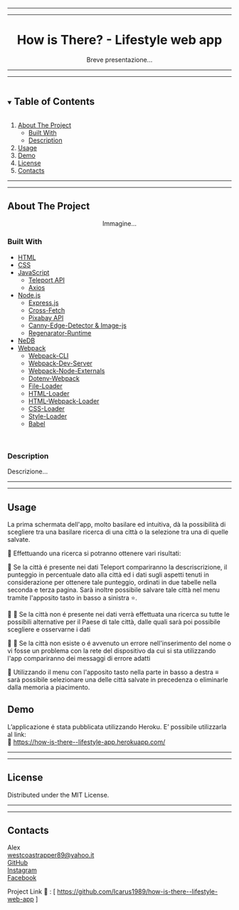 <hr>
<hr>

<div align="center">
  <h1>How is There? - Lifestyle web app</h1>
</div>

<p align="center">
  Breve presentazione...
</p>

<hr>
<hr>

<details open="open">
  <summary><h2 style="display: inline-block">Table of Contents</h2></summary>
  <ol>
    <li>
      <a href="#about-the-project">About The Project</a>
      <ul>
        <li><a href="#built-with">Built With</a></li>
        <li><a href="#description">Description</a></li>
      </ul>
    </li>
    <li><a href="#usage">Usage</a></li>
    <li><a href="#demo">Demo</a></li>
    <li><a href="#license">License</a></li>
    <li><a href="#contacts">Contacts</a></li>
  </ol>
</details>

<hr>
<hr>

## About The Project

<div align="center">
  <p>Immagine...</p>
  <!-- <img src="https://imagizer.imageshack.com/v2/640x480q90/924/Au00v5.png"> -->
</div>

### Built With

* [HTML](https://developer.mozilla.org/en-US/docs/Web/HTML?retiredLocale=it)
* [CSS](https://developer.mozilla.org/en-US/docs/Web/CSS?retiredLocale=it)
* [JavaScript](https://developer.mozilla.org/en-US/docs/Web/JavaScript?retiredLocale=it)
  * [Teleport API](https://developers.teleport.org/) 
  * [Axios](https://axios-http.com/)
* [Node.js](https://nodejs.dev/)
  * [Express.js](https://expressjs.com) 
  * [Cross-Fetch](https://www.npmjs.com/package/cross-fetch)
  * [Pixabay API](https://pixabay.com/api/docs/)
  * [Canny-Edge-Detector & Image-js](https://github.com/image-js/canny-edge-detector)
  * [Regenarator-Runtime](https://www.npmjs.com/package/regenerator-runtime)
* [NeDB](https://github.com/louischatriot/nedb)
* [Webpack](https://webpack.js.org/)
  * [Webpack-CLI]()
  * [Webpack-Dev-Server]()
  * [Webpack-Node-Externals]()
  * [Dotenv-Webpack]()
  * [File-Loader]()
  * [HTML-Loader]()
  * [HTML-Webpack-Loader]()
  * [CSS-Loader]()
  * [Style-Loader]()
  * [Babel](https://babeljs.io/)
<br>

### Description

Descrizione...


<hr>
<hr>

## Usage

La prima schermata dell'app, molto basilare ed intuitiva, dà la possibilità di
scegliere tra una basilare ricerca di una città o la selezione tra una di
quelle salvate.

<!-- Immagine -->

:large_blue_diamond: Effettuando una ricerca si potranno ottenere vari risultati: 

<!-- Immagini ottenute da città (cercare una con sfondo accattivante)
prima, seconda e terza schermata -->
:small_blue_diamond: Se la città é presente nei dati Teleport compariranno la descriscrizione, il
    punteggio in percentuale dato alla città ed i dati sugli aspetti tenuti in
    considerazione per ottenere tale punteggio, ordinati in due tabelle nella 
    seconda e terza pagina. Sarà inoltre possibile salvare tale città nel menu
    tramite l'apposito tasto in basso a sinistra :star:.

<!-- Immagine buttons alternatives con Eureka -->
:small_blue_diamond: :small_blue_diamond: Se la città non é presente nei dati verrà effettuata una  ricerca su tutte le possibili alternative per il Paese di tale città, dalle quali sarà poi possibile scegliere e osservarne i dati

<!-- Immagini vari errors -->
:small_blue_diamond: :small_blue_diamond: Se la città non esiste o é avvenuto un errore nell'inserimento del nome o vi fosse un problema con la rete del dispositivo da cui si sta utilizzando l'app compariranno dei messaggi di errore adatti

:large_blue_diamond: Utilizzando il menu con l'apposito tasto nella parte in basso a 
destra &equiv; sarà possibile selezionare una delle città salvate in precedenza o 
eliminarle dalla memoria a piacimento.

## Demo
L’applicazione é stata pubblicata utilizzando Heroku. 
E’ possibile utilizzarla al link:
<br>
:link: https://how-is-there--lifestyle-app.herokuapp.com/

<hr>
<hr>

## License

Distributed under the MIT License.

<hr>
<hr>

## Contacts

Alex<br>
westcoastrapper89@yahoo.it<br>
[GitHub](http://https://github.com/Icarus1989)<br>
[Instagram](http://https://www.instagram.com/alex._.1989/)<br>
[Facebook](https://www.facebook.com/alex.valente.92)<br>

Project Link :link: : [ https://github.com/Icarus1989/how-is-there--lifestyle-web-app ]



